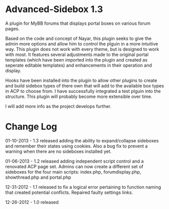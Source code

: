 Advanced-Sidebox 1.3
=================

A plugin for MyBB forums that displays portal boxes on various forum pages.

Based on the code and concept of Nayar, this plugin seeks to give the admin more options and allow him to control the plguin in a more intuitive way. This plugin does not work with every theme, but is designed to work with most. It features several adjustments made to the original portal templates (which have been imported into the plugin and created as seperate editable templates) and enhancements in their operation and display.

Hooks have been installed into the plugin to allow other plugins to create and build sidebox types of there own that will add to the available box types in ACP to choose from. I have successfully integrated a test plguin into the structure. This plugin will probably become more extensible over time.

I will add more info as the project develops further.

Change Log
=========

01-10-2013 - 1.3 released adding the ability to expand/collapse sideboxes and remember their states using cookies. Also a bug fix to prevent a warning when there are no sideboxes installed yet.

01-06-2013 - 1.2 released adding independent script control and a renovated ACP page set. Admins can now create a different set of sideboxes for the four main scripts: index.php, forumdisplay.php, showthread.php and portal.php

12-31-2012 - 1.1 released to fix a logical error pertaining to function naming that created potential conflicts. Repaired faulty settings links.

12-26-2012 - 1.0 released
